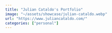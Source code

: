 ```yaml
---
title: "Julian Cataldo's Portfolio"
image: "~/assets/showcase/julian-cataldo.webp"
url: "https://www.juliancataldo.com/"
categories: ["personal"]
---
```

